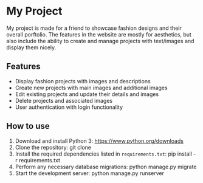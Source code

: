 # My Project

My project is made for a friend to showcase fashion designs and their overall porftolio. The features in the website are mostly for aesthetics, but also include the ability to create and manage projects with text/images and display them nicely.

## Features

- Display fashion projects with images and descriptions
- Create new projects with main images and additional images
- Edit existing projects and update their details and images
- Delete projects and associated images
- User authentication with login functionality

## How to use

1. Download and install Python 3: https://www.python.org/downloads
2. Clone the repository: git clone <repository-url>
3. Install the required dependencies listed in `requirements.txt`: pip install -r requirements.txt
4. Perform any necessary database migrations: python manage.py migrate
5. Start the development server: python manage.py runserver